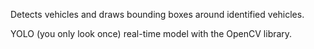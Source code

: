 Detects vehicles and draws bounding boxes around identified vehicles. 

YOLO (you only look once) real-time model with the OpenCV library. 
